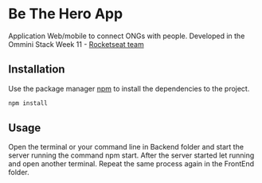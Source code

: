 # Be The Hero App

Application Web/mobile to connect ONGs with people. Developed in the Ommini Stack Week 11 - [Rocketseat team](https://www.youtube.com/channel/UCSfwM5u0Kce6Cce8_S72olg)

## Installation

Use the package manager [npm](https://https://www.npmjs.com/) to install the dependencies to the project.

```bash
npm install
```

## Usage

Open the terminal or your command line in Backend folder and start the server running the command npm start. After the server started let running and open another  terminal. Repeat the same process again in the FrontEnd folder.
```
